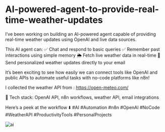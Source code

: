 # AI-powered-agent-to-provide-real-time-weather-updates
I’ve been working on building an AI-powered agent capable of providing real-time weather updates using OpenAI and live data sources.

This AI agent can:
✅ Chat and respond to basic queries
✅ Remember past interactions using simple memory
🌦️ Fetch live weather data in real-time
📧 Send personalized weather updates directly to your email

It’s been exciting to see how easily we can connect tools like OpenAI and public APIs to automate useful tasks with no-code platforms like n8n!

I collected the weather API from : https://open-meteo.com/

🔧 Tech stack: OpenAI API, n8n workflows, weather API, email integrations

Here’s a peek at the workflow ⬇️
#AI #Automation #n8n #OpenAI #NoCode #WeatherAPI #ProductivityTools #PersonalProjects


![ai](https://github.com/user-attachments/assets/0a3382a0-1886-455d-b82b-8a26616d3ab3)


